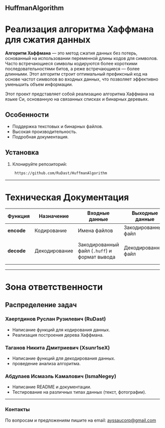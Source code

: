 ## HuffmanAlgorithm
# Реализация алгоритма Хаффмана для сжатия данных

**Алгоритм Хаффмана** — это метод сжатия данных без потерь, основанный на использовании переменной длины кодов для символов. Часто встречающиеся символы кодируются более короткими последовательностями битов, а реже встречающиеся — более длинными. Этот алгоритм строит оптимальный префиксный код на основе частот символов во входных данных, что позволяет эффективно уменьшить объем информации.

Этот проект представляет собой реализацию алгоритма Хаффмана на языке Си, основанную на связанных списках и бинарных деревьях.

## Особенности
- Поддержка текстовых и бинарных файлов.
- Высокая производительность.
- Подробная документация.

## Установка
1. Клонируйте репозиторий:
   ```bash
    https://github.com/RuDast/HuffmanAlgorithm

***
# Техническая Документация

| **Функция** | **Назначение** | **Входные данные** | **Выходные данные** | **Расширение файла** |
|-------------|----------------|---------------------|----------------------|-----------------------|
| **encode**  | Кодирование    | Имена файлов        | Закодированный файл  | `.huff`               |
| **decode**  | Декодирование  | Закодированный файл (`.huff`) и формат вывода | Декодированный файл | Указанный формат (например, `.txt`, `.bmp`) |

***
# **Зона ответственности**


## Распределение задач
### Хаертдинов Руслан Рузилевич (RuDast)
- Написание функций для кодирования данных.
- Реализация построения дерева Хаффмана.

### Таганов Никита Дмитриевич (Xsunr1seX)
- Написание функций для декодирования данных.
- проведение анализа алгоритма.
  
### Абдулаев Исмаэль Камалович (IsmaNegey)
- Написание README и документации.
- Тестирование на различных типах данных (текст, фотографии).



***
### Контакты
По вопросам и предложениям пишите на email: ayssaucorp@gmail.com

